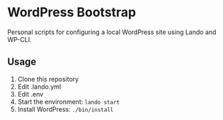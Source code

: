 WordPress Bootstrap
===================

Personal scripts for configuring a local WordPress site using Lando and WP-CLI.

## Usage

1. Clone this repository
2. Edit .lando.yml
3. Edit .env
4. Start the environment: `lando start`
5. Install WordPress: `./bin/install`
